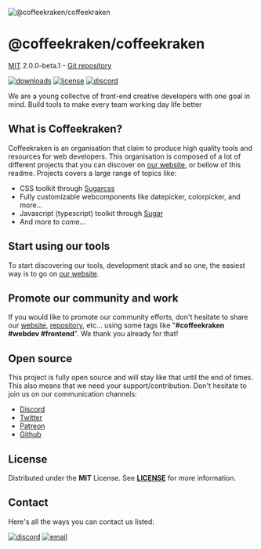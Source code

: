 <!-- This file has been generated using
     the "@coffeekraken/s-markdown-builder" package.
     !!! Do not edit it directly... -->

<!-- image -->
![@coffeekraken/coffeekraken](https://cdnv2.coffeekraken.io/global/readme-header.png?v=1815689602)

<!-- header -->
# @coffeekraken/coffeekraken

[MIT](https://github.com/Coffeekraken/coffeekraken.git "@coffeekraken/coffeekraken license") 2.0.0-beta.1 - [Git repository](https://github.com/Coffeekraken/coffeekraken.git "@coffeekraken/coffeekraken repository")

<!-- shields -->
[![downloads](https://shields.io/npm/dm/@coffeekraken/coffeekraken?style=for-the-badge)](https://www.npmjs.com/package/@coffeekraken/coffeekraken "@coffeekraken/coffeekraken downloads")
[![license](https://shields.io/npm/l/@coffeekraken/coffeekraken?style=for-the-badge)](./LICENSE "@coffeekraken/coffeekraken license")
[![discord](https://img.shields.io/discord/940362961682333767?color=5100FF&amp;label=Join%20us%20on%20Discord&amp;style=for-the-badge)](https://discord.gg/HzycksDJ "@coffeekraken/coffeekraken discord")


<!-- description -->
We are a young collectve of front-end creative developers with one goal in mind. Build tools to make every team working day life better


<!-- body -->

## What is Coffeekraken?

Coffeekraken is an organisation that claim to produce high quality tools and resources for web developers.
This organisation is composed of a lot of different projects that you can discover on [our website](https://coffeekraken.io), or bellow of this readme.
Projects covers a large range of topics like:

- CSS toolkit through [Sugarcss](https://sugarcss.coffeekraken.io)
- Fully customizable webcomponents like datepicker, colorpicker, and more...
- Javascript (typescript) toolkit through [Sugar](https://sugar.coffeekraken.io)
- And more to come...

## Start using our tools

To start discovering our tools, development stack and so one, the easiest way is to go on [our website](https://coffeekraken.io).

## Promote our community and work

If you would like to promote our community efforts, don't hesitate to share our [website](https://coffeekraken.io), [repository](https://github.com/coffeekraken/coffeekraken), etc... using some tags like "**#coffeekraken #webdev #frontend**". We thank you already for that!

## Open source

This project is fully open source and will stay like that until the end of times.
This also means that we need your support/contribution. Don't hesitate to join us on our communication channels:

- [Discord](https://discord.gg/ERsX54UE)
- [Twitter](https://twitter.com/coffeekrakenio)
- [Patreon](https://www.patreon.com/coffeekraken)
- [Github](https://github.com/Coffeekraken/coffeekraken/issues)


<!-- license -->
## License

Distributed under the **MIT** License. See **[LICENSE](https://github.com/Coffeekraken/coffeekraken.git "@coffeekraken/coffeekraken license")** for more information.

<!-- contact -->
## Contact

Here's all the ways you can contact us listed:

[![discord](https://img.shields.io/badge/Join%20us%20on%20discord-Join-blueviolet?style=[config.shieldsio.style]&amp;logo=discord)](https://discord.gg/HzycksDJ "discord")
[![email](https://img.shields.io/badge/Email%20us-Go-green?style=[config.shieldsio.style]&amp;logo=Mail.Ru)](mailto:olivier.bossel@gmail.com "email")
